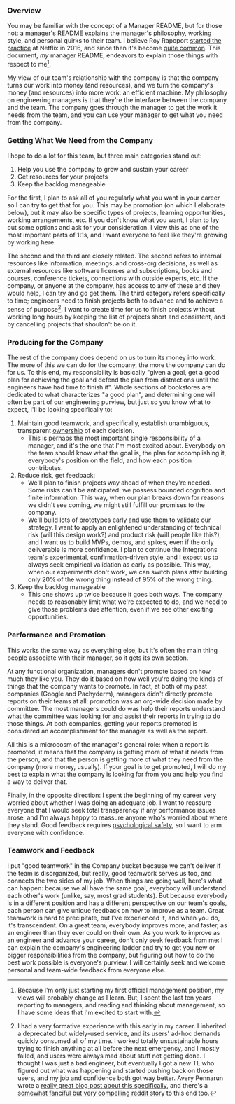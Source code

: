 ### Overview

You may be familiar with the concept of a Manager README, but for those not: a manager's README explains the manager's philosophy, working style, and personal quirks to their team. I believe Roy Rapoport [started the practice](https://docs.google.com/presentation/d/1TPSwdqDqVfWG9anfiOjGUjk0k6zQDij5xPvatPg7NFE/edit#slide=id.p) at Netflix in 2016, and since then it's become [quite common](https://hypercontext.com/blog/management-skills/49-manager-readmes). This document, _my_ manager README, endeavors to explain those things with respect to me[^0].

My view of our team's relationship with the company is that the company turns our work into money (and resources), and we turn the company's money (and resources) into more work: an efficient machine. My philosophy on engineering managers is that they're the interface between the company and the team. The company goes through the manager to get the work it needs from the team, and you can use your manager to get what you need from the company.

### Getting What We Need from the Company

I hope to do a lot for this team, but three main categories stand out:
1. Help you use the company to grow and sustain your career
1. Get resources for your projects
1. Keep the backlog manageable

For the first, I plan to ask all of you regularly what you want in your career so I can try to get that for you. This may be promotion (on which I elaborate below), but it may also be specific types of projects, learning opportunities, working arrangements, etc. If you don't know what you want, I plan to lay out some options and ask for your consideration. I view this as one of the most important parts of 1:1s, and I want everyone to feel like they're growing by working here.

The second and the third are closely related. The second refers to internal resources like information, meetings, and cross-org decisions, as well as external resources like software licenses and subscriptions, books and courses, conference tickets, connections with outside experts, etc. If the company, or anyone at the company, has access to any of these and they would help, I can try and go get them. The third category refers specifically to time; engineers need to finish projects both to advance and to achieve a sense of purpose[^1]. I want to create time for us to finish projects without working long hours by keeping the list of projects short and consistent, and by cancelling projects that shouldn't be on it.

### Producing for the Company

The rest of the company does depend on us to turn its money into work. The more of this we can do for the company, the more the company can do for us. To this end, my responsibility is basically "given a goal, get a good plan for achieving the goal and defend the plan from distractions until the engineers have had time to finish it". Whole sections of bookstores are dedicated to what characterizes "a good plan", and determining one will often be part of our engineering purview, but just so you know what to expect, I'll be looking specifically to:
1. Maintain good teamwork, and specifically, establish unambiguous, transparent [ownership](ownership.md) of each decision.
    - This is perhaps the most important single responsibility of a manager, and it's the one that I'm most excited about. Everybody on the team should know what the goal is, the plan for accomplishing it, everybody's position on the field, and how each position contributes.
1. Reduce risk, get feedback:
    - We'll plan to finish projects way ahead of when they're needed. Some risks can't be anticipated: we possess bounded cognition and finite information. This way, when our plan breaks down for reasons we didn't see coming, we might still fulfill our promises to the company.
    - We'll build lots of prototypes early and use them to validate our strategy. I want to apply an enlightened understanding of technical risk (will this design work?) and product risk (will people like this?), and I want us to build MVPs, demos, and spikes, even if the only deliverable is more confidence.  I plan to continue the Integrations team's experimental, confirmation-driven style, and I expect us to always seek empirical validation as early as possible. This way, when our experiments don't work, we can switch plans after building only 20% of the wrong thing instead of 95% of the wrong thing.
1. Keep the backlog manageable
    -  This one shows up twice because it goes both ways. The company needs to reasonably limit what we're expected to do, and we need to give those problems due attention, even if we see other exciting opportunities.

### Performance and Promotion
This works the same way as everything else, but it's often the main thing people associate with their manager, so it gets its own section.

At any functional organization, managers don't promote based on how much they like you. They do it based on how well you're doing the kinds of things that the company wants to promote. In fact, at both of my past companies (Google and Pachyderm), managers didn't directly promote reports on their teams at all: promotion was an org-wide decision made by committee. The most managers could do was help their reports understand what the committee was looking for and assist their reports in trying to do those things. At both companies, getting your reports promoted is considered an accomplishment for the manager as well as the report.

All this is a microcosm of the manager's general role: when a report is promoted, it means that the company is getting more of what it needs from the person, and that the person is getting more of what they need from the company (more money, usually). If your goal is to get promoted, I will do my best to explain what the company is looking for from you and help you find a way to deliver that.

Finally, in the opposite direction: I spent the beginning of my career very worried about whether I was doing an adequate job. I want to reassure everyone that I would seek total transparency if any performance issues arose, and I'm always happy to reassure anyone who's worried about where they stand. Good feedback requires [psychological safety](https://rework.withgoogle.com/blog/five-keys-to-a-successful-google-team/), so I want to arm everyone with confidence.

### Teamwork and Feedback
I put "good teamwork" in the Company bucket because we can't deliver if the team is disorganized, but really, good teamwork serves us too, and connects the two sides of my job. When things are going well, here's what can happen: because we all have the same goal, everybody will understand each other's work (unlike, say, most grad students). But because everybody is in a different position and has a different perspective on our team's goals, each person can give unique feedback on how to improve as a team. Great teamwork is hard to precipitate, but I've experienced it, and when you do, it's transcendent. On a great team, everybody improves more, and faster, as an engineer than they ever could on their own. As you work to improve as an engineer and advance your career, don't only seek feedback from me: I can explain the company's engineering ladder and try to get you new or bigger responsibilities from the company, but figuring out how to do the best work possible is everyone's purview. I will certainly seek and welcome personal and team-wide feedback from everyone else.

[^0]: Because I'm only just starting my first official management position, my views will probably change as I learn. But, I spent the last ten years reporting to managers, and reading and thinking about management, so I have some ideas that I'm excited to start with.

[^1]: I had a very formative experience with this early in my career. I inherited a deprecated but widely-used service, and its users' ad-hoc demands quickly consumed all of my time. I worked totally unsustainable hours trying to finish anything at all before the next emergency, and I mostly failed, and users were always mad about stuff not getting done. I thought I was just a bad engineer, but eventually I got a new TL who figured out what was happening and started pushing back on those users, and my job and confidence both got way better. Avery Pennarun wrote a [really great blog post about this specifically](https://apenwarr.ca/log/?m=201712), and there's a [somewhat fanciful but very compelling reddit story](https://old.reddit.com/r/antiwork/comments/rkk9qg/im_a_new_supervisor_and_my_direct_reports_are/hpacf5h/) to this end too.
